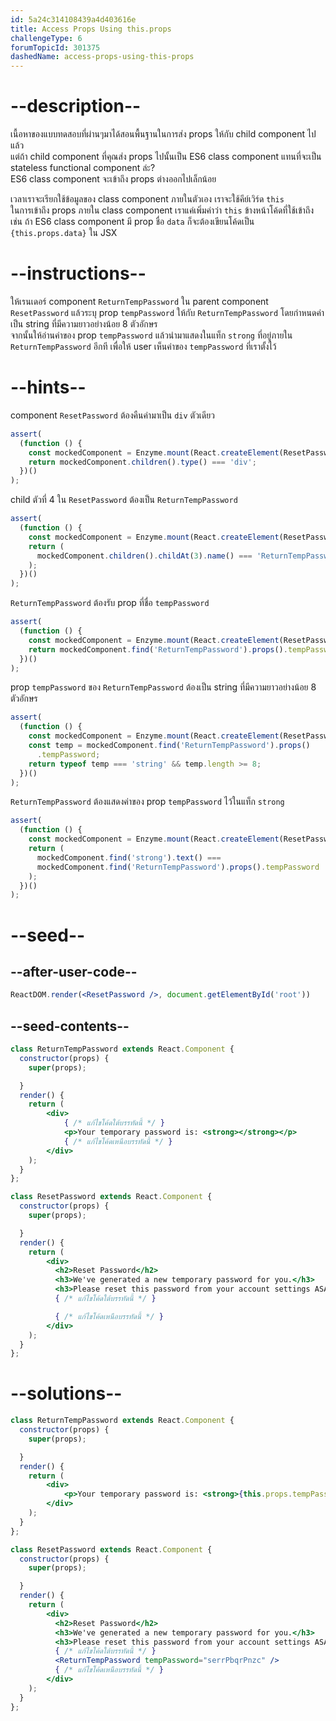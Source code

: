 ```yaml
---
id: 5a24c314108439a4d403616e
title: Access Props Using this.props
challengeType: 6
forumTopicId: 301375
dashedName: access-props-using-this-props
---
```


# --description--

เนื้อหาของแบบทดสอบที่ผ่านๆมาได้สอนพื้นฐานในการส่ง props ให้กับ child component ไปแล้ว  
แต่ถ้า child component ที่คุณส่ง props ไปนั้นเป็น ES6 class component แทนที่จะเป็น stateless functional component ล่ะ?  
ES6 class component จะเข้าถึง props ต่างออกไปเล็กน้อย

เวลาเราจะเรียกใช้ข้อมูลของ class component ภายในตัวเอง เราจะใช้คีย์เวิร์ด `this`  
ในการเข้าถึง props ภายใน class component เราแค่เพิ่มคำว่า `this` ข้างหน้าโค้ดที่ใช้เข้าถึง เช่น ถ้า ES6 class component มี prop ชื่อ `data` ก็จะต้องเขียนโค้ดเป็น `{this.props.data}` ใน JSX

# --instructions--

ให้เรนเดอร์ component `ReturnTempPassword` ใน parent component `ResetPassword` แล้วระบุ prop `tempPassword` ให้กับ `ReturnTempPassword` โดยกำหนดค่าเป็น string ที่มีความยาวอย่างน้อย 8 ตัวอักษร  
จากนั้นให้อ่านค่าของ prop `tempPassword` แล้วนำมาแสดงในแท็ก `strong` ที่อยู่ภายใน `ReturnTempPassword` อีกที เพื่อให้ user เห็นค่าของ `tempPassword` ที่เราตั้งไว้

# --hints--

component `ResetPassword` ต้องคืนค่ามาเป็น `div` ตัวเดียว

```js
assert(
  (function () {
    const mockedComponent = Enzyme.mount(React.createElement(ResetPassword));
    return mockedComponent.children().type() === 'div';
  })()
);
```

child ตัวที่ 4 ใน `ResetPassword` ต้องเป็น `ReturnTempPassword`

```js
assert(
  (function () {
    const mockedComponent = Enzyme.mount(React.createElement(ResetPassword));
    return (
      mockedComponent.children().childAt(3).name() === 'ReturnTempPassword'
    );
  })()
);
```

`ReturnTempPassword` ต้องรับ prop ที่ชื่อ `tempPassword`

```js
assert(
  (function () {
    const mockedComponent = Enzyme.mount(React.createElement(ResetPassword));
    return mockedComponent.find('ReturnTempPassword').props().tempPassword;
  })()
);
```

prop `tempPassword` ของ `ReturnTempPassword` ต้องเป็น string ที่มีความยาวอย่างน้อย 8 ตัวอักษร

```js
assert(
  (function () {
    const mockedComponent = Enzyme.mount(React.createElement(ResetPassword));
    const temp = mockedComponent.find('ReturnTempPassword').props()
      .tempPassword;
    return typeof temp === 'string' && temp.length >= 8;
  })()
);
```

`ReturnTempPassword` ต้องแสดงค่าของ prop `tempPassword` ไว้ในแท็ก `strong`

```js
assert(
  (function () {
    const mockedComponent = Enzyme.mount(React.createElement(ResetPassword));
    return (
      mockedComponent.find('strong').text() ===
      mockedComponent.find('ReturnTempPassword').props().tempPassword
    );
  })()
);
```

# --seed--

## --after-user-code--

```jsx
ReactDOM.render(<ResetPassword />, document.getElementById('root'))
```

## --seed-contents--

```jsx
class ReturnTempPassword extends React.Component {
  constructor(props) {
    super(props);

  }
  render() {
    return (
        <div>
            { /* แก้ไขโค้ดใต้บรรทัดนี้ */ }
            <p>Your temporary password is: <strong></strong></p>
            { /* แก้ไขโค้ดเหนือบรรทัดนี้ */ }
        </div>
    );
  }
};

class ResetPassword extends React.Component {
  constructor(props) {
    super(props);

  }
  render() {
    return (
        <div>
          <h2>Reset Password</h2>
          <h3>We've generated a new temporary password for you.</h3>
          <h3>Please reset this password from your account settings ASAP.</h3>
          { /* แก้ไขโค้ดใต้บรรทัดนี้ */ }

          { /* แก้ไขโค้ดเหนือบรรทัดนี้ */ }
        </div>
    );
  }
};
```

# --solutions--

```jsx
class ReturnTempPassword extends React.Component {
  constructor(props) {
    super(props);

  }
  render() {
    return (
        <div>
            <p>Your temporary password is: <strong>{this.props.tempPassword}</strong></p>
        </div>
    );
  }
};

class ResetPassword extends React.Component {
  constructor(props) {
    super(props);

  }
  render() {
    return (
        <div>
          <h2>Reset Password</h2>
          <h3>We've generated a new temporary password for you.</h3>
          <h3>Please reset this password from your account settings ASAP.</h3>
          { /* แก้ไขโค้ดใต้บรรทัดนี้ */ }
          <ReturnTempPassword tempPassword="serrPbqrPnzc" />
          { /* แก้ไขโค้ดเหนือบรรทัดนี้ */ }
        </div>
    );
  }
};
```
